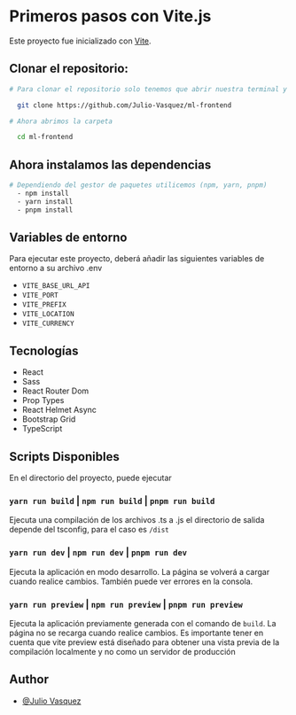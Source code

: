 # Primeros pasos con Vite.js 

Este proyecto fue inicializado con [Vite](https://github.com/vitejs/vite).

## Clonar el repositorio:

```bash
# Para clonar el repositorio solo tenemos que abrir nuestra terminal y ejecutar:

  git clone https://github.com/Julio-Vasquez/ml-frontend

# Ahora abrimos la carpeta

  cd ml-frontend
```

## Ahora instalamos las dependencias

```bash
# Dependiendo del gestor de paquetes utilicemos (npm, yarn, pnpm)
  - npm install
  - yarn install
  - pnpm install
```

## Variables de entorno

Para ejecutar este proyecto, deberá añadir las siguientes variables de entorno a su archivo .env

-   `VITE_BASE_URL_API`
-   `VITE_PORT`
-   `VITE_PREFIX`
-   `VITE_LOCATION`
-   `VITE_CURRENCY`

## Tecnologías

-   React
-   Sass
-   React Router Dom
-   Prop Types
-   React Helmet Async
-   Bootstrap Grid
-   TypeScript

## Scripts Disponibles

En el directorio del proyecto, puede ejecutar

### `yarn run build` | `npm run build` | `pnpm run build`

Ejecuta una compilación de los archivos .ts a .js
el directorio de salida depende del tsconfig, para el caso es `/dist`

### `yarn run dev` | `npm run dev` | `pnpm run dev`

Ejecuta la aplicación en modo desarrollo.
La página se volverá a cargar cuando realice cambios.
También puede ver errores en la consola.

### `yarn run preview` | `npm run preview` | `pnpm run preview`

Ejecuta la aplicación previamente generada con el comando de `build`.
La página no se recarga cuando realice cambios.
Es importante tener en cuenta que vite preview está diseñado para obtener una vista previa de la compilación localmente y no como un servidor de producción

## Author

-   [@Julio Vasquez](https://www.github.com/Julio-Vasquez)

